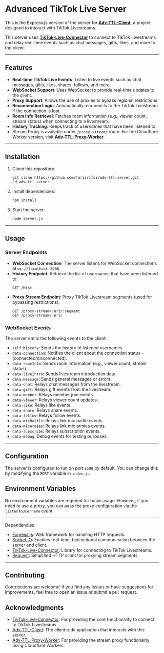 # Advanced TikTok Live Server

This is the Express.js version of the server for **[Adv-TTL-Client](https://github.com/farizrifqi/adv-ttl-client)**, a project designed to interact with TikTok Livestreams.

This server uses **[TikTok-Live-Connector](https://github.com/zerodytrash/TikTok-Live-Connector/)** to connect to TikTok Livestreams and relay real-time events such as chat messages, gifts, likes, and more to the client.

---

## Features

-   **Real-time TikTok Live Events**: Listen to live events such as chat messages, gifts, likes, shares, follows, and more.
-   **WebSocket Support**: Uses WebSocket to provide real-time updates to the client.
-   **Proxy Support**: Allows the use of proxies to bypass regional restrictions.
-   **Reconnection Logic**: Automatically reconnects to the TikTok Livestream if the connection is lost.
-   **Room Info Retrieval**: Fetches room information (e.g., viewer count, stream status) when connecting to a livestream.
-   **History Tracking**: Keeps track of usernames that have been listened to.
-   Stream Proxy is available under `/proxy-stream/` route. For the Cloudflare Worker version, visit **[Adv-TTL-Proxy-Worker](https://github.com/farizrifqi/adv-ttl-proxy-worker)**.

---

## Installation

1. Clone this repository:
    ```bash
    git clone https://github.com/farizrifqi/adv-ttl-server.git
    cd adv-ttl-server
    ```
2. Install dependencies:
    ```bash
    npm install
    ```
3. Start the server:
    ```bash
    node server.js
    ```

---

## Usage

### Server Endpoints

-   **WebSocket Connection**: The server listens for WebSocket connections at `ws://localhost:2608`.
-   **History Endpoint**: Retrieve the list of usernames that have been listened to:
    ```
    GET /hist
    ```
-   **Proxy Stream Endpoint**: Proxy TikTok Livestream segments (used for bypassing restrictions):
    ```
    GET /proxy-stream/:url/:segment
    GET /proxy-stream/:url/
    ```

### WebSocket Events

The server emits the following events to the client:

-   `self:history`: Sends the history of listened usernames.
-   `data-connection`: Notifies the client about the connection status - (connected/disconnected).
-   `data-roomInfo`: Sends room information (e.g., viewer count, stream status).
-   `data-liveIntro`: Sends livestream introduction data.
-   `data-message`: Sends general messages or errors.
-   `data-chat`: Relays chat messages from the livestream.
-   `data-gift`: Relays gift events from the livestream.
-   `data-member`: Relays member join events.
-   `data-viewer`: Relays viewer count updates.
-   `data-like`: Relays like events.
-   `data-share`: Relays share events.
-   `data-follow`: Relays follow events.
-   `data-micBattle`: Relays link mic battle events.
-   `data-micArmies`: Relays link mic armies events.
-   `data-subscribe`: Relays subscription events.
-   `data-debug`: Debug events for testing purposes.

---

## Configuration

The server is configured to run on port `2608` by default. You can change this by modifying the `PORT` variable in `index.js`.

## Environment Variables

No environment variables are required for basic usage. However, if you need to use a proxy, you can pass the proxy configuration via the `listenToUsername` event.

---

Dependencies

-   [Express.js](https://expressjs.com/): Web framework for handling HTTP requests.
-   [Socket.IO](https://socket.io/): Enables real-time, bidirectional communication between the server and client.
-   [TikTok-Live-Connector](https://github.com/zerodytrash/TikTok-Live-Connector/): Library for connecting to TikTok Livestreams.
-   [Request](https://github.com/request/request): Simplified HTTP client for proxying stream segments.

---

## Contributing

Contributions are welcome! If you find any issues or have suggestions for improvements, feel free to open an issue or submit a pull request.

## Acknowledgments

-   [TikTok-Live-Connector](https://github.com/zerodytrash/TikTok-Live-Connector/): For providing the core functionality to connect to TikTok Livestreams.
-   [Adv-TTL-Client](https://github.com/farizrifqi/adv-ttl-client): The client-side application that interacts with this server.
-   [Adv-TTL-Proxy-Worker](https://github.com/farizrifqi/adv-ttl-proxy-worker): For providing the stream proxy functionality using Cloudflare Workers.
